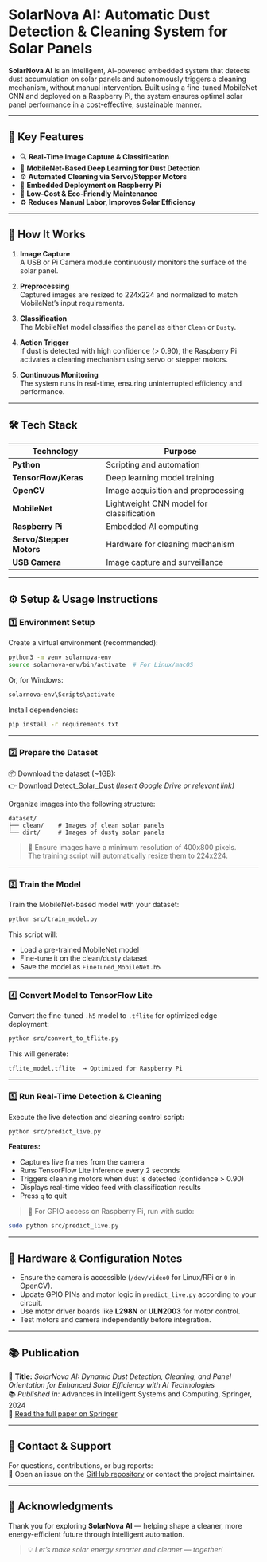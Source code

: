 # SolarNova AI: Automatic Dust Detection & Cleaning System for Solar Panels

**SolarNova AI** is an intelligent, AI-powered embedded system that detects dust accumulation on solar panels and autonomously triggers a cleaning mechanism, without manual intervention. Built using a fine-tuned MobileNet CNN and deployed on a Raspberry Pi, the system ensures optimal solar panel performance in a cost-effective, sustainable manner.

---

## 🚀 Key Features

- 🔍 **Real-Time Image Capture & Classification**
- 🧠 **MobileNet-Based Deep Learning for Dust Detection**
- ⚙️ **Automated Cleaning via Servo/Stepper Motors**
- 🧩 **Embedded Deployment on Raspberry Pi**
- 💸 **Low-Cost & Eco-Friendly Maintenance**
- ♻️ **Reduces Manual Labor, Improves Solar Efficiency**

---

## 🧠 How It Works

1. **Image Capture**  
   A USB or Pi Camera module continuously monitors the surface of the solar panel.

2. **Preprocessing**  
   Captured images are resized to 224x224 and normalized to match MobileNet’s input requirements.

3. **Classification**  
   The MobileNet model classifies the panel as either `Clean` or `Dusty`.

4. **Action Trigger**  
   If dust is detected with high confidence (> 0.90), the Raspberry Pi activates a cleaning mechanism using servo or stepper motors.

5. **Continuous Monitoring**  
   The system runs in real-time, ensuring uninterrupted efficiency and performance.

---

## 🛠️ Tech Stack

| Technology           | Purpose                                 |
|----------------------|------------------------------------------|
| **Python**           | Scripting and automation                 |
| **TensorFlow/Keras** | Deep learning model training             |
| **OpenCV**           | Image acquisition and preprocessing      |
| **MobileNet**        | Lightweight CNN model for classification |
| **Raspberry Pi**     | Embedded AI computing                    |
| **Servo/Stepper Motors** | Hardware for cleaning mechanism    |
| **USB Camera**       | Image capture and surveillance           |

---

## ⚙️ Setup & Usage Instructions

### 1️⃣ Environment Setup

Create a virtual environment (recommended):

```bash
python3 -m venv solarnova-env
source solarnova-env/bin/activate  # For Linux/macOS
```

Or, for Windows:

```bash
solarnova-env\Scripts\activate
```

Install dependencies:

```bash
pip install -r requirements.txt
```

---

### 2️⃣ Prepare the Dataset

📦 Download the dataset (~1GB):  
👉 [Download Detect_Solar_Dust](#) *(Insert Google Drive or relevant link)*

Organize images into the following structure:

```
dataset/
├── clean/    # Images of clean solar panels
└── dirt/     # Images of dusty solar panels
```

> 📝 Ensure images have a minimum resolution of 400x800 pixels.  
The training script will automatically resize them to 224x224.

---

### 3️⃣ Train the Model

Train the MobileNet-based model with your dataset:

```bash
python src/train_model.py
```

This script will:

- Load a pre-trained MobileNet model
- Fine-tune it on the clean/dusty dataset
- Save the model as `FineTuned_MobileNet.h5`

---

### 4️⃣ Convert Model to TensorFlow Lite

Convert the fine-tuned `.h5` model to `.tflite` for optimized edge deployment:

```bash
python src/convert_to_tflite.py
```

This will generate:

```
tflite_model.tflite  → Optimized for Raspberry Pi
```

---

### 5️⃣ Run Real-Time Detection & Cleaning

Execute the live detection and cleaning control script:

```bash
python src/predict_live.py
```

**Features:**

- Captures live frames from the camera
- Runs TensorFlow Lite inference every 2 seconds
- Triggers cleaning motors when dust is detected (confidence > 0.90)
- Displays real-time video feed with classification results
- Press `q` to quit

> 🔐 For GPIO access on Raspberry Pi, run with sudo:

```bash
sudo python src/predict_live.py
```

---

## 🔧 Hardware & Configuration Notes

- Ensure the camera is accessible (`/dev/video0` for Linux/RPi or `0` in OpenCV).
- Update GPIO PINs and motor logic in `predict_live.py` according to your circuit.
- Use motor driver boards like **L298N** or **ULN2003** for motor control.
- Test motors and camera independently before integration.

---

## 📚 Publication

📄 **Title:** *SolarNova AI: Dynamic Dust Detection, Cleaning, and Panel Orientation for Enhanced Solar Efficiency with AI Technologies*  
📚 *Published in:* Advances in Intelligent Systems and Computing, Springer, 2024  
🔗 [Read the full paper on Springer](https://link.springer.com/chapter/10.1007/978-981-96-0228-5_14)

---

## 🙋 Contact & Support

For questions, contributions, or bug reports:  
🔧 Open an issue on the [GitHub repository](#) or contact the project maintainer.

---

## 🌱 Acknowledgments

Thank you for exploring **SolarNova AI** — helping shape a cleaner, more energy-efficient future through intelligent automation.

> 💡 *Let’s make solar energy smarter and cleaner — together!*

